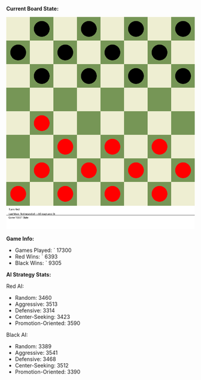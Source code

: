 
**Current Board State:**  
<!-- START_GIF -->
![Checkers Game](./checkers_game.gif)
<!-- END_GIF -->

**Game Info:**  
- Games Played: `<!-- GAMES_PLAYED --> 17300
- Red Wins: `<!-- RED_WINS --> 6393
- Black Wins: `<!-- BLACK_WINS --> 9305

<!-- AI_STATS -->
**AI Strategy Stats:**

Red AI:
- Random: 3460
- Aggressive: 3513
- Defensive: 3314
- Center-Seeking: 3423
- Promotion-Oriented: 3590

Black AI:
- Random: 3389
- Aggressive: 3541
- Defensive: 3468
- Center-Seeking: 3512
- Promotion-Oriented: 3390
